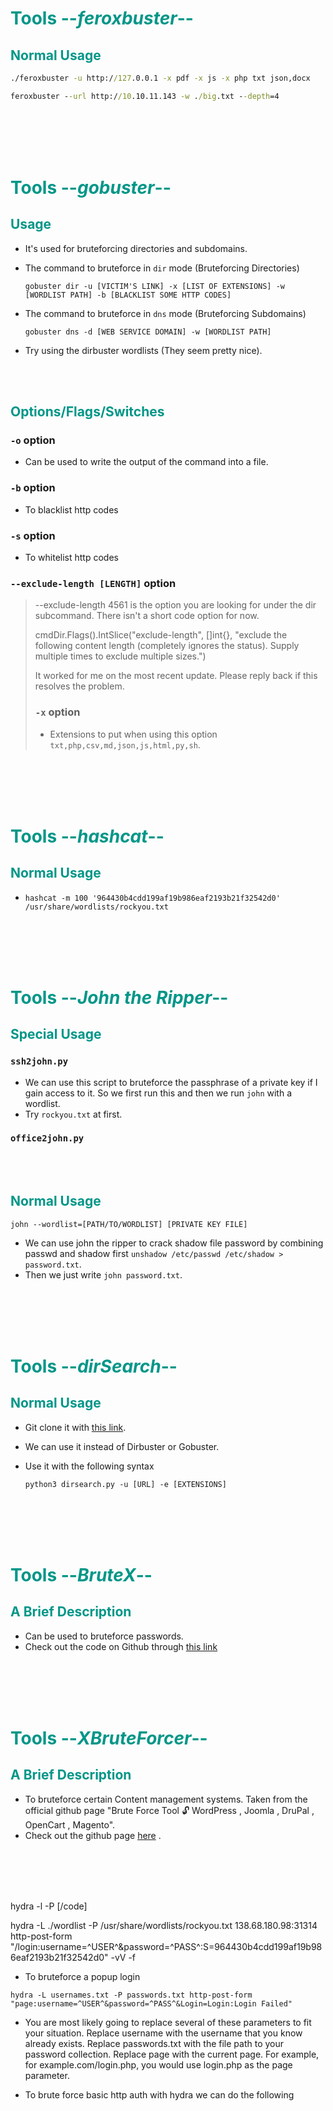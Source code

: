 # <span style="color:#009688">Tools --*feroxbuster*--</span> 


## <span style="color:#009688">Normal Usage  

```cmd
./feroxbuster -u http://127.0.0.1 -x pdf -x js -x php txt json,docx
```  

```cmd
feroxbuster --url http://10.10.11.143 -w ./big.txt --depth=4
```

<br/><br/><br/><br/>


# <span style="color:#009688">Tools --*gobuster*--</span> 

## <span style="color:#009688">Usage  

* It's used for bruteforcing directories and subdomains.
* The command to bruteforce in `dir` mode (Bruteforcing Directories)   
	```console
	gobuster dir -u [VICTIM'S LINK] -x [LIST OF EXTENSIONS] -w [WORDLIST PATH] -b [BLACKLIST SOME HTTP CODES]
	```

* The command to bruteforce in `dns` mode (Bruteforcing Subdomains)   
	```console
	gobuster dns -d [WEB SERVICE DOMAIN] -w [WORDLIST PATH]
	```  

* Try using the dirbuster wordlists (They seem pretty nice).  


<br/><br/>

## <span style="color:#009688">Options/Flags/Switches  

### `-o` option  
* Can be used to write the output of the command into a file.  

### `-b` option  
* To blacklist http codes 

### `-s` option  
* To whitelist http codes

### `--exclude-length [LENGTH]` option  
<blockquote>
--exclude-length 4561 is the option you are looking for under the dir subcommand. There isn't a short code option for now.

cmdDir.Flags().IntSlice("exclude-length", []int{}, "exclude the following content length (completely ignores the status). Supply multiple times to exclude multiple sizes.")

It worked for me on the most recent update. Please reply back if this resolves the problem.

### `-x` option  
* Extensions to put when using this option `txt,php,csv,md,json,js,html,py,sh`.

</blockquote>

<br/><br/><br/><br/>   

# <span style="color:#009688">Tools --*hashcat*--</span> 

## <span style="color:#009688">Normal Usage  
* `hashcat -m 100 '964430b4cdd199af19b986eaf2193b21f32542d0' /usr/share/wordlists/rockyou.txt `  
 

<br/><br/><br/><br/> 


# <span style="color:#009688">Tools --*John the Ripper*--</span> 

## <span style="color:#009688">Special Usage  
### `ssh2john.py`  
* We can use this script to bruteforce the passphrase of a private key if I gain access to it. So we first run this and then we run `john` with a wordlist.
* Try `rockyou.txt` at first.  

### `office2john.py`

<br/><br/>

## <span style="color:#009688">Normal Usage  

```console
john --wordlist=[PATH/TO/WORDLIST] [PRIVATE KEY FILE]
```  

* We can use john the ripper to crack shadow file password by combining passwd and shadow first `unshadow /etc/passwd /etc/shadow > password.txt`.
* Then we just write `john password.txt`.


<br/><br/><br/><br/>  

# <span style="color:#009688">Tools --*dirSearch*--</span> 

## <span style="color:#009688">Normal Usage  
 

* Git clone it with <a href="https://github.com/maurosoria/dirsearch">this link</a>.
* We can use it instead of Dirbuster or Gobuster.

* Use it with the following syntax  
  ```console
  python3 dirsearch.py -u [URL] -e [EXTENSIONS]
  ```  

<br/><br/><br/><br/>  


# <span style="color:#009688">Tools --*BruteX*--</span> 

## <span style="color:#009688"> A Brief Description

* Can be used to bruteforce passwords.
* Check out the code on Github through <a href="https://github.com/1N3/BruteX">this link</a>

<br/><br/><br/><br/> 


# <span style="color:#009688">Tools --*XBruteForcer*--</span> 

## <span style="color:#009688"> A Brief Description

* To bruteforce certain Content management systems. Taken from the official github page "Brute Force Tool 🔓 WordPress , Joomla , DruPal , OpenCart , Magento".
* Check out the github page <a href="https://github.com/Moham3dRiahi/XBruteForcer">here</a> .

<br/><br/><br/><br/>  



hydra -l <username> -P <password list> <Target hostname> <service module> <post request parameters>[/code]

hydra -L ./wordlist -P /usr/share/wordlists/rockyou.txt 138.68.180.98:31314 http-post-form "/login:username=^USER^&password=^PASS^:S=964430b4cdd199af19b986eaf2193b21f32542d0" -vV -f  

* To bruteforce a popup login  
```
hydra -L usernames.txt -P passwords.txt http-post-form "page:username=^USER^&password=^PASS^&Login=Login:Login Failed"
```
* You are most likely going to replace several of these parameters to fit your situation. Replace username with the username that you know already exists. Replace passwords.txt with the file path to your password collection. Replace page with the current page. For example, for example.com/login.php, you would use login.php as the page parameter.  

* To brute force basic http auth with hydra we can do the following
